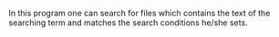 In this program one can search for files which contains the text of the searching term and matches the search conditions he/she sets. 
